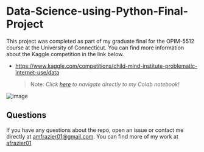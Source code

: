# Data-Science-using-Python-Final-Project
This project was completed as part of my graduate final for the OPIM-5512 course at the University of Connecticut. You can find more information about the Kaggle competition in the link below.
* https://www.kaggle.com/competitions/child-mind-institute-problematic-internet-use/data

    > Note: _Click [here](https://colab.research.google.com/drive/1MLymJT2aA-MkaVWjWyTXmNbevQgIZSw7#scrollTo=GgEBercefbGx) to navigate directly to my Colab notebook!_

![image](https://github.com/user-attachments/assets/e7b37e7f-7ef1-4d4d-8e68-fa72766b6de2)

## Questions
If you have any questions about the repo, open an issue or contact me directly at [amfrazier01@gmail.com](mailto:amfrazier01@gmail.com). You can find more of my work at [afrazier01](https://github.com/afrazier01)
